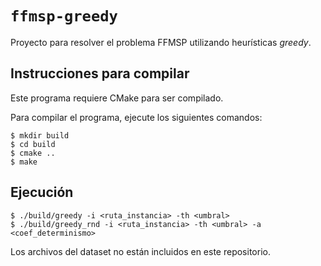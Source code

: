 # `ffmsp-greedy`

Proyecto para resolver el problema FFMSP utilizando heurísticas *greedy*.

## Instrucciones para compilar

Este programa requiere CMake para ser compilado.

Para compilar el programa, ejecute los siguientes comandos:

```console
$ mkdir build
$ cd build
$ cmake ..
$ make
```

## Ejecución

```console
$ ./build/greedy -i <ruta_instancia> -th <umbral>
$ ./build/greedy_rnd -i <ruta_instancia> -th <umbral> -a <coef_determinismo>
```

Los archivos del dataset no están incluidos en este repositorio.
